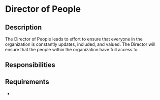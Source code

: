 # Director of People

## Description

The Director of People leads to effort to ensure that everyone in the organization is constantly updates, included, and valued. The Director will ensure that the people within the organization have full access to

## Responsibilities

## Requirements

* 
